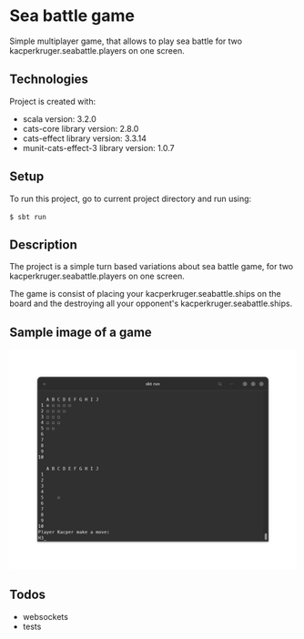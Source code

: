 # Sea battle game
Simple multiplayer game, that allows to play sea battle for two kacperkruger.seabattle.players on one screen.

## Technologies
Project is created with:

- scala version: 3.2.0
- cats-core library version: 2.8.0
- cats-effect library version: 3.3.14
- munit-cats-effect-3 library version: 1.0.7

## Setup
To run this project, go to current project directory and run using:

``
$ sbt run
``

## Description

The project is a simple turn based variations about sea battle game, for two kacperkruger.seabattle.players on one screen.

The game is consist of placing your kacperkruger.seabattle.ships on the board and the destroying all your opponent's kacperkruger.seabattle.ships. 

## Sample image of a game

![](src/main/resources/screenshot_1.png)

## Todos

- websockets
- tests
